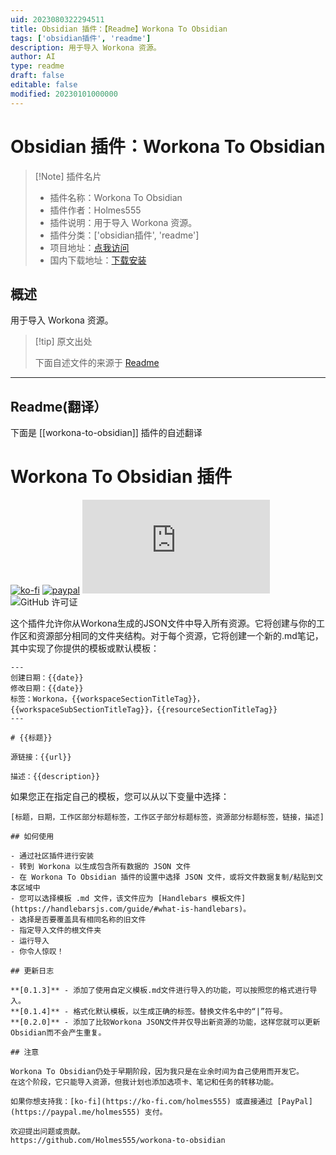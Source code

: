 ```yaml
---
uid: 2023080322294511
title: Obsidian 插件：【Readme】Workona To Obsidian
tags: ['obsidian插件', 'readme']
description: 用于导入 Workona 资源。
author: AI
type: readme
draft: false
editable: false
modified: 20230101000000
---
```


# Obsidian 插件：Workona To Obsidian

> [!Note] 插件名片
> - 插件名称：Workona To Obsidian
> - 插件作者：Holmes555
> - 插件说明：用于导入 Workona 资源。
> - 插件分类：['obsidian插件', 'readme']
> - 项目地址：[点我访问](https://github.com/Holmes555/workona-to-obsidian)
> - 国内下载地址：[下载安装](https://pkmer.cn/products/plugin/pluginMarket/?workona-to-obsidian)

## 概述

用于导入 Workona 资源。



> [!tip] 原文出处
> 
>下面自述文件的来源于 [Readme](https://ghproxy.net/https://raw.githubusercontent.com/Holmes555/workona-to-obsidian/master/README.md)
> 

---

## Readme(翻译）

下面是 [[workona-to-obsidian]] 插件的自述翻译


# Workona To Obsidian 插件

[![ko-fi](https://img.shields.io/badge/Ko--Fi-holmes555-success)](https://ko-fi.com/holmes555?style=flat)
[![paypal](https://img.shields.io/badge/Paypal-holmes555-success)](https://paypal.me/holmes555)
![最新发布下载次数](https://img.shields.io/github/downloads/Holmes555/workona-to-obsidian/main.js?style=flat)
![GitHub 许可证](https://img.shields.io/github/license/Holmes555/workona-to-obsidian?style=flat)

这个插件允许你从Workona生成的JSON文件中导入所有资源。它将创建与你的工作区和资源部分相同的文件夹结构。对于每个资源，它将创建一个新的.md笔记，其中实现了你提供的模板或默认模板：

```
---
创建日期：{{date}}
修改日期：{{date}}
标签：Workona，{{workspaceSectionTitleTag}}，{{workspaceSubSectionTitleTag}}，{{resourceSectionTitleTag}}
---

# {{标题}}

源链接：{{url}}

描述：{{description}}
```
如果您正在指定自己的模板，您可以从以下变量中选择：
```
[标题，日期，工作区部分标题标签，工作区子部分标题标签，资源部分标题标签，链接，描述]

## 如何使用

- 通过社区插件进行安装
- 转到 Workona 以生成包含所有数据的 JSON 文件
- 在 Workona To Obsidian 插件的设置中选择 JSON 文件，或将文件数据复制/粘贴到文本区域中
- 您可以选择模板 .md 文件，该文件应为 [Handlebars 模板文件](https://handlebarsjs.com/guide/#what-is-handlebars)。
- 选择是否要覆盖具有相同名称的旧文件
- 指定导入文件的根文件夹
- 运行导入
- 你令人惊叹！

## 更新日志

**[0.1.3]** - 添加了使用自定义模板.md文件进行导入的功能，可以按照您的格式进行导入。  
**[0.1.4]** - 格式化默认模板，以生成正确的标签。替换文件名中的“|”符号。  
**[0.2.0]** - 添加了比较Workona JSON文件并仅导出新资源的功能，这样您就可以更新Obsidian而不会产生重复。

## 注意

Workona To Obsidian仍处于早期阶段，因为我只是在业余时间为自己使用而开发它。
在这个阶段，它只能导入资源，但我计划也添加选项卡、笔记和任务的转移功能。

如果你想支持我：[ko-fi](https://ko-fi.com/holmes555) 或直接通过 [PayPal](https://paypal.me/holmes555) 支付。

欢迎提出问题或贡献。
https://github.com/Holmes555/workona-to-obsidian



